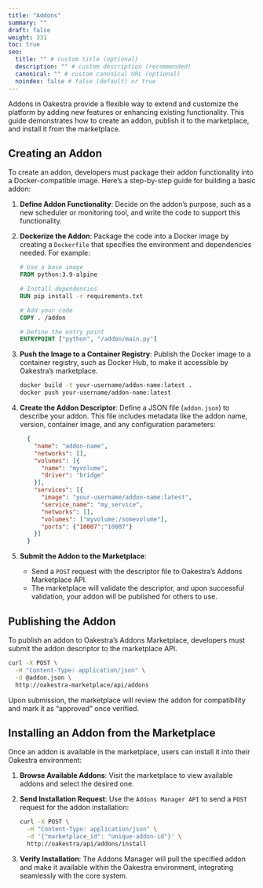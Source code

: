 ```yaml
---
title: "Addons"
summary: ""
draft: false
weight: 331
toc: true
seo:
  title: "" # custom title (optional)
  description: "" # custom description (recommended)
  canonical: "" # custom canonical URL (optional)
  noindex: false # false (default) or true
---
```


Addons in Oakestra provide a flexible way to extend and customize the platform by adding new features or enhancing existing functionality. This guide demonstrates how to create an addon, publish it to the marketplace, and install it from the marketplace.

## Creating an Addon

To create an addon, developers must package their addon functionality into a Docker-compatible image. Here’s a step-by-step guide for building a basic addon:

1. **Define Addon Functionality**: Decide on the addon’s purpose, such as a new scheduler or monitoring tool, and write the code to support this functionality.

2. **Dockerize the Addon**: Package the code into a Docker image by creating a `Dockerfile` that specifies the environment and dependencies needed. For example:
    ```dockerfile
    # Use a base image
    FROM python:3.9-alpine
    
    # Install dependencies
    RUN pip install -r requirements.txt
    
    # Add your code
    COPY . /addon
    
    # Define the entry point
    ENTRYPOINT ["python", "/addon/main.py"]
    ```
3. **Push the Image to a Container Registry**: Publish the Docker image to a container registry, such as Docker Hub, to make it accessible by Oakestra’s marketplace.
    ```bash
    docker build -t your-username/addon-name:latest .
    docker push your-username/addon-name:latest
    ```

4. **Create the Addon Descriptor**: Define a JSON file (`addon.json`) to describe your addon. This file includes metadata like the addon name, version, container image, and any configuration parameters:
    ```json
      {
        "name": "addon-name",
        "networks": [],
        "volumes": [{
          "name": "myvolume",
          "driver": "bridge"
        }],
        "services": [{
          "image": "your-username/addon-name:latest",
          "service_name": "my_service",
          "networks": [],
          "volumes": ["myvolume:/somevolume"],
          "ports": {"10007":"10007"}
        }]
      }
    ```

5. **Submit the Addon to the Marketplace**: 
    - Send a `POST` request with the descriptor file to Oakestra’s Addons Marketplace API.
    - The marketplace will validate the descriptor, and upon successful validation, your addon will be published for others to use.

## Publishing the Addon

To publish an addon to Oakestra’s Addons Marketplace, developers must submit the addon descriptor to the marketplace API.

```bash
curl -X POST \
  -H "Content-Type: application/json" \
  -d @addon.json \
  http://oakestra-marketplace/api/addons
```

Upon submission, the marketplace will review the addon for compatibility and mark it as “approved” once verified.

## Installing an Addon from the Marketplace

Once an addon is available in the marketplace, users can install it into their Oakestra environment:

1. **Browse Available Addons**: Visit the marketplace to view available addons and select the desired one.

2. **Send Installation Request**: Use the `Addons Manager API` to send a `POST` request for the addon installation:
    ```bash
    curl -X POST \
      -H "Content-Type: application/json" \
      -d '{"marketplace_id": "unique-addon-id"}' \
      http://oakestra/api/addons/install
    ```

3. **Verify Installation**: The Addons Manager will pull the specified addon and make it available within the Oakestra environment, integrating seamlessly with the core system.